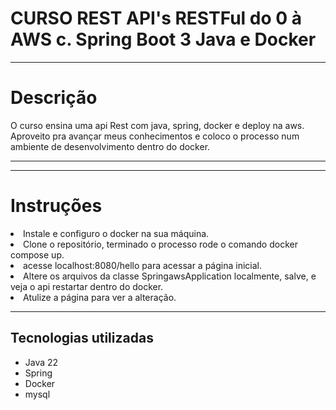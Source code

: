 # CURSO REST API's RESTFul do 0 à AWS c. Spring Boot 3 Java e Docker

<hr>

<h1> Descrição </h1

O curso ensina uma api Rest com java, spring, docker e deploy na aws.
Aproveito pra avançar meus conhecimentos e coloco o processo num ambiente de desenvolvimento 
dentro do docker.

<hr>

<hr>

<h1> Instruções </h1

1. Instale e configuro o docker na sua máquina.
2. Clone o repositório, terminado o processo rode o comando docker compose up.
3. acesse localhost:8080/hello para acessar a página inicial.
4. Altere os arquivos da classe SpringawsApplication localmente, salve, e veja o api restartar dentro do docker.
5. Atulize a página para ver a alteração.

<hr>

<h2> Tecnologias utilizadas </h2>

 * Java 22
 * Spring
 * Docker
 * mysql
